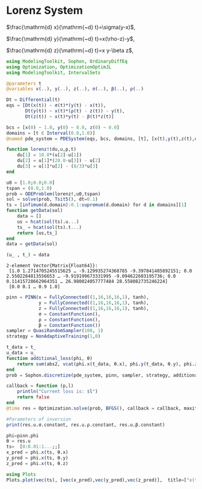 
# Lorenz System

$\frac{\mathrm{d} x}{\mathrm{~d} t}=\sigma(y-x)$,

$\frac{\mathrm{d} y}{\mathrm{~d} t}=x(\rho-z)-y$,

$\frac{\mathrm{d} z}{\mathrm{~d} t}=x y-\beta z$,


```julia
using ModelingToolkit, Sophon, OrdinaryDiffEq
using Optimization, OptimizationOptimJL
using ModelingToolkit, IntervalSets
```


```julia
@parameters t 
@variables x(..), y(..), z(..), σ(..), β(..), ρ(..)

Dt = Differential(t)
eqs = [Dt(x(t)) ~ σ(t)*(y(t) - x(t)),
       Dt(y(t)) ~ x(t)*(ρ(t) - z(t)) - y(t),
       Dt(z(t)) ~ x(t)*y(t) - β(t)*z(t)]

bcs = [x(0) ~ 1.0, y(0) ~ 0.0, z(0) ~ 0.0]
domains = [t ∈ Interval(0.0,1.0)]
@named pde_system = PDESystem(eqs, bcs, domains, [t], [x(t),y(t),z(t),σ(t), ρ(t), β(t)])
```

```julia
function lorenz!(du,u,p,t)
    du[1] = 10.0*(u[2]-u[1])
    du[2] = u[1]*(28.0-u[3]) - u[2]
    du[3] = u[1]*u[2] - (8/3)*u[3]
end

u0 = [1.0;0.0;0.0]
tspan = (0.0,1.0)
prob = ODEProblem(lorenz!,u0,tspan)
sol = solve(prob, Tsit5(), dt=0.1)
ts = [infimum(d.domain):0.1:supremum(d.domain) for d in domains][1]
function getData(sol)
    data = []
    us = hcat(sol(ts).u...)
    ts_ = hcat(sol(ts).t...)
    return [us,ts_]
end
data = getData(sol)

(u_ , t_) = data
```




    2-element Vector{Matrix{Float64}}:
     [1.0 1.2714705245515625 … -9.129935274368785 -9.397841485892151; 0.0 2.5502284813556653 … -9.919199673331995 -9.094622603195736; 0.0 0.11415728662964351 … 26.980024057777484 28.558082735246224]
     [0.0 0.1 … 0.9 1.0]




```julia
pinn = PINN(x = FullyConnected((1,16,16,16,1), tanh),
            y = FullyConnected((1,16,16,16,1), tanh),
            z = FullyConnected((1,16,16,16,1), tanh),
            σ = ConstantFunction(),
            ρ = ConstantFunction(),
            β = ConstantFunction())
sampler = QuasiRandomSampler(100, 1)
strategy = NonAdaptiveTraining(1,0)

t_data = t_
u_data = u_ 
function additional_loss(phi, θ)
    return sum(abs2, vcat(phi.x(t_data, θ.x), phi.y(t_data, θ.y), phi.z(t_data, θ.z)).-u_data)/length(t_data)
end
prob = Sophon.discretize(pde_system, pinn, sampler, strategy, additional_loss=additional_loss)

callback = function (p,l)
    println("Current loss is: $l")
    return false
end
@time res = Optimization.solve(prob, BFGS(), callback = callback, maxiters=1000)
```

```julia
#Parameters of inversion
print(res.u.σ.constant, res.u.ρ.constant, res.u.β.constant)
```

```julia
phi=pinn.phi
θ = res.u
ts=  [0:0.01:1...;;]
x_pred = phi.x(ts, θ.x)
y_pred = phi.x(ts, θ.y)
z_pred = phi.x(ts, θ.z)
```


```julia
using Plots
Plots.plot(vec(ts), [vec(x_pred),vec(y_pred),vec(z_pred)],  title=["x(t)" "y(t)" "z(t)"])   
```







